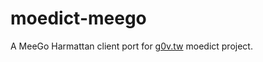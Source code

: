 moedict-meego
=============
A MeeGo Harmattan client port for [g0v.tw](http://dev.g0v.tw) moedict project.
